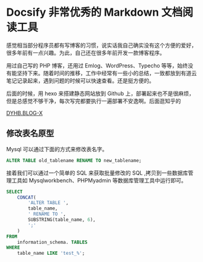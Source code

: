 # Docsify 非常优秀的 Markdown 文档阅读工具

感觉相当部分程序员都有写博客的习惯，说实话我自己确实没有这个方便的爱好，很多年前有一点兴趣。为此，自己还在很多年前开发一款博客程序。

用过自己写的 PHP 博客，还用过 Emlog、WordPress、Typecho 等等，始终没有能坚持下来。随着时间的推移，工作中经常有一些小的总结，一致都放到有道云笔记记录起来，遇到问题的时候可以快速查看。还是挺方便的。

后面的时候，用 hexo 来搭建静态网站放到 Github 上，部署起来也不是很麻烦，但是总感觉不够干净，每次写完都要执行一遍部署不安逸啊。后面逛知乎的

[DYHB.BLOG-X](http://down.chinaz.com/soft/31194.htm)

## 修改表名原型

Mysql 可以通过下面的方式来修改表名字。

```sql
ALTER TABLE old_tablename RENAME TO new_tablename;
```

接着我们可以通过一个简单的 SQL 来获取批量修改的 SQL ,拷贝到一些数据库管理工具如 Mysqlworkbench、PHPMyadmin 等数据库管理工具中运行即可。

```sql
SELECT
    CONCAT(
        'ALTER TABLE ',
        table_name,
        ' RENAME TO ',
        SUBSTRING(table_name, 6),
        ';'
    )
FROM
    information_schema. TABLES
WHERE
    table_name LIKE 'test_%';
```